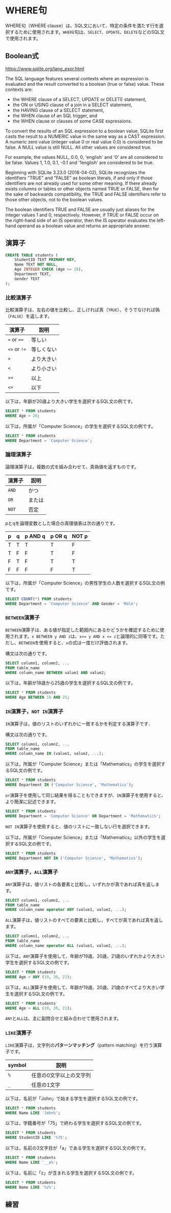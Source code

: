 # WHERE句

WHERE句（WHERE clause）は、SQL文において、特定の条件を満たす行を選択するために使用されます。`WHERE`句は、`SELECT`、`UPDATE`、`DELETE`などのSQL文で使用されます。

## Boolean式

https://www.sqlite.org/lang_expr.html

The SQL language features several contexts where an expression is evaluated and the result converted to a boolean (true or false) value. These contexts are:

- the WHERE clause of a SELECT, UPDATE or DELETE statement,
- the ON or USING clause of a join in a SELECT statement,
- the HAVING clause of a SELECT statement,
- the WHEN clause of an SQL trigger, and
- the WHEN clause or clauses of some CASE expressions.

To convert the results of an SQL expression to a boolean value, SQLite first casts the result to a NUMERIC value in the same way as a CAST expression. A numeric zero value (integer value 0 or real value 0.0) is considered to be false. A NULL value is still NULL. All other values are considered true.

For example, the values NULL, 0.0, 0, 'english' and '0' are all considered to be false. Values 1, 1.0, 0.1, -0.1 and '1english' are considered to be true.

Beginning with SQLite 3.23.0 (2018-04-02), SQLite recognizes the identifiers "TRUE" and "FALSE" as boolean literals, if and only if those identifiers are not already used for some other meaning. If there already exists columns or tables or other objects named TRUE or FALSE, then for the sake of backwards compatibility, the TRUE and FALSE identifiers refer to those other objects, not to the boolean values.

The boolean identifiers TRUE and FALSE are usually just aliases for the integer values 1 and 0, respectively. However, if TRUE or FALSE occur on the right-hand side of an IS operator, then the IS operator evaluates the left-hand operand as a boolean value and returns an appropriate answer.

## 演算子

```sql
CREATE TABLE students (
    StudentID TEXT PRIMARY KEY,
    Name TEXT NOT NULL,
    Age INTEGER CHECK (Age >= 18),
    Department TEXT,
    Gender TEXT
);
```

### 比較演算子

比較演算子は、左右の値を比較し、正しければ真（`TRUE`）、そうでなければ偽（`FALSE`）を返します。

| 演算子       | 説明       |
| ------------ | ---------- |
| `=` or `==`  | 等しい     |
| `<>` or `!=` | 等しくない |
| `>`          | より大きい |
| `<`          | より小さい |
| `>=`         | 以上       |
| `<=`         | 以下       |


以下は，年齢が20歳より大きい学生を選択するSQL文の例です。

```sql
SELECT * FROM students
WHERE Age > 20;
```

以下は，所属が「Computer Science」の学生を選択するSQL文の例です。   

```sql
SELECT * FROM students
WHERE Department = 'Computer Science';
```

### 論理演算子

論理演算子は，複数の式を組み合わせて、真偽値を返すものです。

| 演算子 | 説明   |
| ------ | ------ |
| `AND`  | かつ   |
| `OR`   | または |
| `NOT`  | 否定   |

pとqを論理変数とした場合の真理値表は次の通りです。

| p   | q   | p AND q | p OR q | NOT p |
| --- | --- | ------- | ------ | ----- |
| T   | T   | T       | T      | F     |
| T   | F   | F       | T      | F     |
| F   | T   | F       | T      | T     |
| F   | F   | F       | F      | T     |

以下は，所属が「Computer Science」の男性学生の人数を選択するSQL文の例です。

```sql
SELECT COUNT(*) FROM students
WHERE Department = 'Computer Science' AND Gender = 'Male';
```

### `BETWEEN`演算子

<!-- The BETWEEN operator is logically equivalent to a pair of comparisons. "x BETWEEN y AND z" is equivalent to "x>=y AND x<=z" except that with BETWEEN, the x expression is only evaluated once. -->

`BETWEEN`演算子は、ある値が指定した範囲内にあるかどうかを確認するために使用されます。`x BETWEEN y AND z`は、`x>= y AND x <= z`と論理的に同等です。ただし、`BETWEEN`を使用すると、`x`の式は一度だけ評価されます。

構文は次の通りです。

```sql
SELECT column1, column2, ...
FROM table_name
WHERE column_name BETWEEN value1 AND value2;
```

以下は，年齢が18歳から25歳の学生を選択するSQL文の例です。

```sql
SELECT * FROM students
WHERE Age BETWEEN 18 AND 25;
```

### `IN`演算子，`NOT IN`演算子

`IN`演算子は，値のリストのいずれかに一致するかを判定する演算子です．

構文は次の通りです。

```sql
SELECT column1, column2, ...
FROM table_name
WHERE column_name IN (value1, value2, ...);
```

以下は，所属が「Computer Science」または「Mathematics」の学生を選択するSQL文の例です。

```sql
SELECT * FROM students
WHERE Department IN ('Computer Science', 'Mathematics');
```

`or`演算子を使用して同じ結果を得ることもできますが、`IN`演算子を使用すると、より簡潔に記述できます。

```sql
SELECT * FROM students
WHERE Department = 'Computer Science' OR Department = 'Mathematics';
```

`NOT IN`演算子を使用すると、値のリストに一致しない行を選択できます。

以下は，所属が「Computer Science」または「Mathematics」以外の学生を選択するSQL文の例です。

```sql
SELECT * FROM students
WHERE Department NOT IN ('Computer Science', 'Mathematics');
```

### `ANY`演算子，`ALL`演算子

`ANY`演算子は，値リストの各要素と比較し，いずれかが真であれば真を返します。

```sql
SELECT column1, column2, ...
FROM table_name
WHERE column_name operator ANY (value1, value2, ...);
```

`ALL`演算子は，値リストのすべての要素と比較し，すべてが真であれば真を返します。

```sql
SELECT column1, column2, ...
FROM table_name
WHERE column_name operator ALL (value1, value2, ...);
```

以下は，`ANY`演算子を使用して、年齢が19歳、20歳、21歳のいずれかより大きい学生を選択するSQL文の例です。

```sql
SELECT * FROM students
WHERE Age > ANY (19, 20, 21);
```

以下は，`ALL`演算子を使用して、年齢が19歳、20歳、21歳のすべてより大きい学生を選択するSQL文の例です。

```sql
SELECT * FROM students
WHERE Age > ALL (19, 20, 21);
```

`ANY`と`ALL`は、主に副問合せと組み合わせて使用されます。

### `LIKE`演算子

`LIKE`演算子は，文字列の**パターンマッチング**（pattern matching）を行う演算子です。

| symbol | 説明                    |
| ------ | ----------------------- |
| `%`    | 任意の0文字以上の文字列 |
| `_`    | 任意の1文字             |

以下は，名前が「John」で始まる学生を選択するSQL文の例です。

```sql
SELECT * FROM students
WHERE Name LIKE 'John%';
```

以下は，学籍番号が「75」で終わる学生を選択するSQL文の例です。

```sql
SELECT * FROM students
WHERE StudentID LIKE '%75';
```

以下は，名前の3文字目が「a」である学生を選択するSQL文の例です。

```sql
SELECT * FROM students
WHERE Name LIKE '__a%';
```

以下は，名前に「z」が含まれる学生を選択するSQL文の例です。

```sql
SELECT * FROM students
WHERE Name LIKE '%z%';
```

## 練習

